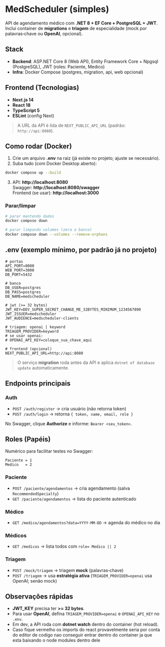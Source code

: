 # MedScheduler (simples)

API de agendamento médico com **.NET 8 + EF Core + PostgreSQL + JWT**. Inclui container de **migrations** e **triagem** de especialidade (mock por palavras‑chave ou **OpenAI**, opcional).

## Stack
- **Backend**: ASP.NET Core 8 (Web API), Entity Framework Core + Npgsql (PostgreSQL), JWT (roles: Paciente, Medico)
- **Infra**: Docker Compose (postgres, migration, api, web opcional)

## Frontend (Tecnologias)
- **Next.js 14**
- **React 18**
- **TypeScript 5**
- **ESLint** (config Next)
> A URL da API é lida de `NEXT_PUBLIC_API_URL` (padrão: `http://api:8080`).

## Como rodar (Docker)
1) Crie um arquivo **.env** na raiz (já existe no projeto; ajuste se necessário).
2) Suba tudo (com Docker Desktop aberto):
```bash
docker compose up --build
```
3) API: **http://localhost:8080**  
   Swagger: **http://localhost:8080/swagger**  
   Frontend (se usar): **http://localhost:3000**

### Parar/limpar
```bash
# parar mantendo dados
docker compose down

# parar limpando volumes (zera o banco)
docker compose down --volumes --remove-orphans
```

## .env (exemplo mínimo, por padrão já no projeto)
```env
# portas
API_PORT=8080
WEB_PORT=3000
DB_PORT=5432

# banco
DB_USER=postgres
DB_PASS=postgres
DB_NAME=medscheduler

# jwt (>= 32 bytes)
JWT_KEY=DEV_SUPER_SECRET_CHANGE_ME_32BYTES_MINIMUM_1234567890
JWT_ISSUER=medscheduler
JWT_AUDIENCE=medscheduler-clients

# triagem: openai | keyword
TRIAGEM_PROVIDER=keyword
# se usar openai:
# OPENAI_API_KEY=coloque_sua_chave_aqui

# frontend (opcional)
NEXT_PUBLIC_API_URL=http://api:8080
```

> O serviço **migration** roda antes da API e aplica `dotnet ef database update` automaticamente.

## Endpoints principais
### Auth
- `POST /auth/register` → cria usuário (não retorna token)
- `POST /auth/login` → retorna `{ token, name, email, role }`  

No Swagger, clique **Authorize** e informe: `Bearer <seu_token>`.

## Roles (Papéis)
Numérico para facilitar testes no Swagger:
```
Paciente = 1
Medico   = 2
```

### Paciente
- `POST /paciente/agendamentos` → cria agendamento (salva `RecommendedSpecialty`)
- `GET /paciente/agendamentos` → lista do paciente autenticado

### Médico
- `GET /medico/agendamentos?data=YYYY-MM-DD` → agenda do médico no dia

### Médicos
- `GET /medicos` → lista todos com `role= Medico || 2`

### Triagem
- `POST /mock/triagem` → triagem **mock** (palavras‑chave)
- `POST /triagem` → usa **estratégia ativa** (`TRIAGEM_PROVIDER=openai` usa OpenAI; senão mock)

## Observações rápidas
- **JWT_KEY** precisa ter **>= 32 bytes**.
- Para usar **OpenAI**, defina `TRIAGEM_PROVIDER=openai` e `OPENAI_API_KEY` no `.env`.
- Em dev, a API roda com **dotnet watch** dentro do container (hot reload).
- Caso fique vermelho os imports do react provavelmente seria por conta do editor de codigo nao conseguir entrar dentro do container ja que esta baixando o node modules dentro dele

